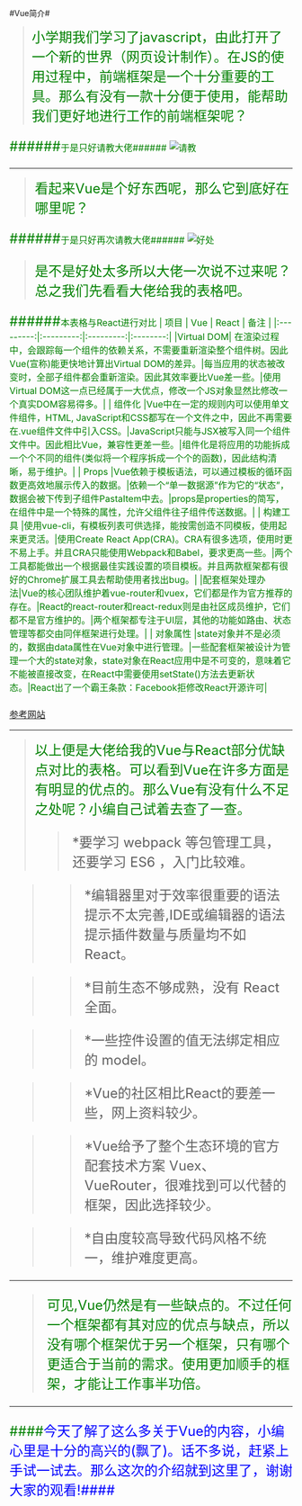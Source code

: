 #Vue简介#
><font color=green size=5>小学期我们学习了javascript，由此打开了一个新的世界（网页设计制作）。在JS的使用过程中，前端框架是一个十分重要的工具。那么有没有一款十分便于使用，能帮助我们更好地进行工作的前端框架呢？

######<font size=3>于是只好请教大佬######
![请教](G:\GitHub\pics\ask.jpg)


----------

><font color=green size=5>看起来Vue是个好东西呢，那么它到底好在哪里呢？

######<font size=3>于是只好再次请教大佬######
![好处](G:\GitHub\pics\good.jpg)

><font color=green size=5>是不是好处太多所以大佬一次说不过来呢？总之我们先看看大佬给我的表格吧。

######<font size=3>本表格与React进行对比
|    项目         |    Vue    |   React   |   备注        |
|:---------:|:---------:|:---------:|:--------:|
|Virtual DOM| 在渲染过程中，会跟踪每一个组件的依赖关系，不需要重新渲染整个组件树。因此Vue(宣称)能更快地计算出Virtual DOM的差异。|每当应用的状态被改变时，全部子组件都会重新渲染。因此其效率要比Vue差一些。|使用Virtual DOM这一点已经属于一大优点，修改一个JS对象显然比修改一个真实DOM容易得多。|
|  组件化         |Vue中在一定的规则内可以使用单文件组件，HTML, JavaScript和CSS都写在一个文件之中，因此不再需要在.vue组件文件中引入CSS。|JavaScript只能与JSX被写入同一个组件文件中。因此相比Vue，兼容性更差一些。|组件化是将应用的功能拆成一个个不同的组件(类似将一个程序拆成一个个的函数)，因此结构清晰，易于维护。|
|   Props   |Vue依赖于模板语法，可以通过模板的循环函数更高效地展示传入的数据。|依赖一个“单一数据源”作为它的“状态”，数据会被下传到子组件PastaItem中去。|props是properties的简写，在组件中是一个特殊的属性，允许父组件往子组件传送数据。|
|  构建工具    |使用vue-cli，有模板列表可供选择，能按需创造不同模板，使用起来更灵活。|使用Create React App(CRA)。CRA有很多选项，使用时更不易上手。并且CRA只能使用Webpack和Babel，要求更高一些。|两个工具都能做出一个根据最佳实践设置的项目模板。并且两款框架都有很好的Chrome扩展工具去帮助使用者找出bug。|
|配套框架处理办法|Vue的核心团队维护着vue-router和vuex，它们都是作为官方推荐的存在。|React的react-router和react-redux则是由社区成员维护，它们都不是官方维护的。|两个框架都专注于UI层，其他的功能如路由、状态管理等都交由同伴框架进行处理。|
|  对象属性    |state对象并不是必须的，数据由data属性在Vue对象中进行管理。|一些配套框架被设计为管理一个大的state对象，state对象在React应用中是不可变的，意味着它不能被直接改变，在React中需要使用setState()方法去更新状态。|React出了一个霸王条款：Facebook拒修改React开源许可|

[参考网站](https://www.jianshu.com/p/8284a1d35410)

----------

><font color=green size=5>以上便是大佬给我的Vue与React部分优缺点对比的表格。可以看到Vue在许多方面是有明显的优点的。那么Vue有没有什么不足之处呢？小编自己试着去查了一查。
>>*要学习 webpack 等包管理工具，还要学习 ES6 ，入门比较难。

>>*编辑器里对于效率很重要的语法提示不太完善,IDE或编辑器的语法提示插件数量与质量均不如React。

>>*目前生态不够成熟，没有 React全面。

>>*一些控件设置的值无法绑定相应的 model。

>>*Vue的社区相比React的要差一些，网上资料较少。

>>*Vue给予了整个生态环境的官方配套技术方案 Vuex、VueRouter，很难找到可以代替的框架，因此选择较少。

>>*自由度较高导致代码风格不统一，维护难度更高。

------------

><font color=green size=5>可见,Vue仍然是有一些缺点的。不过任何一个框架都有其对应的优点与缺点，所以没有哪个框架优于另一个框架，只有哪个更适合于当前的需求。使用更加顺手的框架，才能让工作事半功倍。

------------

####<font color=blue>今天了解了这么多关于Vue的内容，小编心里是十分的高兴的(飘了)。话不多说，赶紧上手试一试去。那么这次的介绍就到这里了，谢谢大家的观看!####
